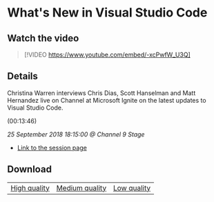 # What's New in Visual Studio Code

## Watch the video
> [!VIDEO https://www.youtube.com/embed/-xcPwfW_U3Q]

## Details

<p>Christina Warren interviews Chris Dias, Scott Hanselman and Matt Hernandez live on Channel at Microsoft Ignite on the latest updates to Visual Studio Code.</p> (00:13:46)

*25 September 2018 18:15:00 @ Channel 9 Stage*

- [Link to the session page](https://channel9.msdn.com/Events/Ignite/2018/Whats-New-in-Visual-Studio-Code)

## Download

||||
|:--:|:----:|:-:|
|[High quality](https://sec.ch9.ms/ch9/cf3f/aa6c5a08-4efc-4441-8b4e-4c52119fcf3f/ch9d2s03_high.mp4)|[Medium quality](https://sec.ch9.ms/ch9/cf3f/aa6c5a08-4efc-4441-8b4e-4c52119fcf3f/ch9d2s03_mid.mp4)|[Low quality](https://sec.ch9.ms/ch9/cf3f/aa6c5a08-4efc-4441-8b4e-4c52119fcf3f/ch9d2s03.mp4)